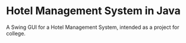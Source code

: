 # Hotel Management System in Java

A Swing GUI for a Hotel Management System, intended as a project for college.
